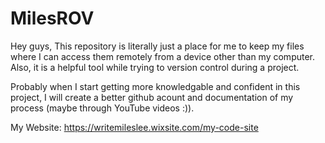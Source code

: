 # MilesROV
Hey guys, 
This repository is literally just a place for me to keep my files where I can access them remotely from a device other than my computer. Also, it is a helpful tool while trying to version control during a project. 

Probably when I start getting more knowledgable and confident in this project, I will create a better github acount and documentation of my process (maybe through YouTube videos :)).

My Website: https://writemileslee.wixsite.com/my-code-site 
